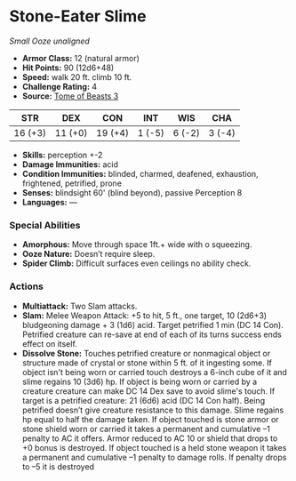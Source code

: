 # Stone-Eater Slime

*Small* *Ooze* *unaligned*

- **Armor Class:** 12 (natural armor)
- **Hit Points:** 90 (12d6+48)
- **Speed:** walk 20 ft. climb 10 ft.
- **Challenge Rating:** 4
- **Source:** [Tome of Beasts 3](https://koboldpress.com/kpstore/product/tome-of-beasts-2-for-5th-edition/)

| STR | DEX | CON | INT | WIS | CHA |
| --- | --- | --- | --- | --- | --- |
| 16 (+3) | 11 (+0) | 19 (+4) | 1 (-5) | 6 (-2) | 3 (-4) |

- **Skills:** perception +-2
- **Damage Immunities:** acid
- **Condition Immunities:** blinded, charmed, deafened, exhaustion, frightened, petrified, prone
- **Senses:** blindsight 60' (blind beyond), passive Perception 8
- **Languages:** —
### Special Abilities
- **Amorphous:** Move through space 1ft.+ wide with o squeezing.
- **Ooze Nature:** Doesn’t require sleep.
- **Spider Climb:** Difficult surfaces even ceilings no ability check.
### Actions
- **Multiattack:** Two Slam attacks.
- **Slam:** Melee Weapon Attack: +5 to hit, 5 ft., one target, 10 (2d6+3) bludgeoning damage + 3 (1d6) acid. Target petrified 1 min (DC 14 Con). Petrified creature can re-save at end of each of its turns success ends effect on itself.
- **Dissolve Stone:** Touches petrified creature or nonmagical object or structure made of crystal or stone within 5 ft. of it ingesting some. If object isn't being worn or carried touch destroys a 6-inch cube of it and slime regains 10 (3d6) hp. If object is being worn or carried by a creature creature can make DC 14 Dex save to avoid slime's touch. If target is a petrified creature: 21 (6d6) acid (DC 14 Con half). Being petrified doesn’t give creature resistance to this damage. Slime regains hp equal to half the damage taken. If object touched is stone armor or stone shield worn or carried it takes a permanent and cumulative –1 penalty to AC it offers. Armor reduced to AC 10 or shield that drops to +0 bonus is destroyed. If object touched is a held stone weapon it takes a permanent and cumulative –1 penalty to damage rolls. If penalty drops to –5 it is destroyed
